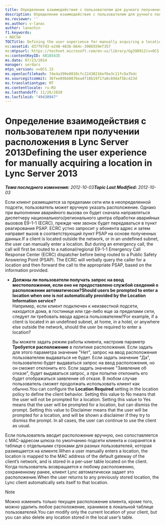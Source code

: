 ```yaml
---
title: Определение взаимодействия с пользователем для ручного получения местоположения
description: Определение взаимодействия с пользователем для ручного получения местоположения.
ms.reviewer: ''
ms.author: v-lanac
author: lanachin
f1.keywords:
- NOCSH
TOCTitle: Defining the user experience for manually acquiring a location
ms:assetid: d37f67d3-e248-483b-b64c-3986559ef357
ms:mtpsurl: https://technet.microsoft.com/en-us/library/Gg398912(v=OCS.15)
ms:contentKeyID: 48185435
ms.date: 07/23/2014
manager: serdars
mtps_version: v=OCS.15
ms.openlocfilehash: 74e4a399e8010cfc22430216ef6e3c11fc9a7bdc
ms.sourcegitcommit: 36fee89bb887bea4f18b19f17a8c69daf5bc423d
ms.translationtype: MT
ms.contentlocale: ru-RU
ms.lasthandoff: 11/26/2020
ms.locfileid: "49430947"
---
```

# <a name="defining-the-user-experience-for-manually-acquiring-a-location-in-lync-server-2013"></a><span data-ttu-id="7c2db-103">Определение взаимодействия с пользователем при получении расположения в Lync Server 2013</span><span class="sxs-lookup"><span data-stu-id="7c2db-103">Defining the user experience for manually acquiring a location in Lync Server 2013</span></span>

<div data-xmlns="http://www.w3.org/1999/xhtml">

<div class="topic" data-xmlns="http://www.w3.org/1999/xhtml" data-msxsl="urn:schemas-microsoft-com:xslt" data-cs="https://msdn.microsoft.com/">

<div data-asp="https://msdn2.microsoft.com/asp">



</div>

<div id="mainSection">

<div id="mainBody"><span data-ttu-id="7c2db-104">

<span> </span></span><span class="sxs-lookup"><span data-stu-id="7c2db-104">

<span> </span></span></span>

<span data-ttu-id="7c2db-105">_**Тема последнего изменения:** 2012-10-03_</span><span class="sxs-lookup"><span data-stu-id="7c2db-105">_**Topic Last Modified:** 2012-10-03_</span></span>

<span data-ttu-id="7c2db-p101">Если клиент размещается за пределами сети или в неопределенной подсети, пользователь может вручную указать расположение. Однако при выполнении аварийного вызова он будет сначала направляться диспетчеру национального/регионального центра обработки аварийных вызовов E9-1-1 (ECRC), прежде чем звонок будет передаваться в пункт реагирования PSAP. ECRC устно запросит у абонента адрес и затем направит вызов в соответствующий пункт PSAP на основе полученных данных.</span><span class="sxs-lookup"><span data-stu-id="7c2db-p101">If a client is located outside the network, or in an undefined subnet, the user can manually enter a location. But during an emergency call, the call will first be routed to a national/regional E9-1-1 Emergency Call Response Center (ECRC) dispatcher before being routed to a Public Safety Answering Point (PSAP). The ECRC will verbally query the caller for a location and then forward the call to the appropriate PSAP, based on the information provided.</span></span>

  - <span data-ttu-id="7c2db-109">**Должны ли пользователи получать запрос на ввод местоположения, если оно не предоставлено службой сведений о расположении автоматически?**</span><span class="sxs-lookup"><span data-stu-id="7c2db-109">**Should users be prompted to enter a location when one is not automatically provided by the Location Information service?**</span></span>  
    <span data-ttu-id="7c2db-110">Например, если клиент подключен к неизвестной подсети, находится дома, в гостинице или где-либо еще за пределами сети, следует ли требовать ввода адреса пользователем?</span><span class="sxs-lookup"><span data-stu-id="7c2db-110">For example, if a client is located in an undefined subnet, at home, in a hotel, or anywhere else outside the network, should the user be required to enter a location?</span></span>
    
    <span data-ttu-id="7c2db-p102">Вы можете задать режим работы клиента, настроив параметр **Требуется расположение** в политике расположения. Если задать для этого параметра значение "Нет", запрос на ввод расположения пользователем выдаваться не будет. Если задать значение "Да", пользователю будет выдаваться запрос на ввод расположения, но он сможет отклонить его. Если задать значение "Заявление об отказе", будет выдаваться запрос, а при попытке отклонить его будет отображаться заявление об отказе. В любом случае пользователь сможет продолжать использовать клиент как обычно.</span><span class="sxs-lookup"><span data-stu-id="7c2db-p102">You can configure the **Location Required** setting in the location policy to define the client behavior. Setting this value to No means that the user will not be prompted for a location. Setting this value to Yes means that the user will be prompted for a location, but can dismiss the prompt. Setting this value to Disclaimer means that the user will be prompted for a location, and will be shown a disclaimer if they try to dismiss the prompt. In all cases, the user can continue to use the client as usual.</span></span>

<span data-ttu-id="7c2db-116">Если пользователь вводит расположение вручную, оно сопоставляется с MAC-адресом шлюза по умолчанию подсети клиента и сохранятся в таблице с отдельными строками для разных пользователей, которая размещается на клиенте.</span><span class="sxs-lookup"><span data-stu-id="7c2db-116">When a user manually enters a location, the location is mapped to the MAC address of the default gateway of the client’s network, and is stored in a per-user table located on the client.</span></span> <span data-ttu-id="7c2db-117">Когда пользователь возвращается к любому расположению, сохраненному ранее, клиент Lync автоматически задает это расположение.</span><span class="sxs-lookup"><span data-stu-id="7c2db-117">When the user returns to any previously stored location, the Lync client automatically sets itself to that location.</span></span>

<div>


> [!NOTE]
> <span data-ttu-id="7c2db-118">Можно изменить только текущее расположение клиента, кроме того, можно удалить любое расположение, хранимое в локальной таблице пользователей.</span><span class="sxs-lookup"><span data-stu-id="7c2db-118">You can modify only the current location of your client, but you can also delete any location stored in the local user’s table.</span></span>



<span data-ttu-id="7c2db-119"></div>

</div>

<span> </span>

</div>

</div>

</span><span class="sxs-lookup"><span data-stu-id="7c2db-119"></div>

</div>

<span> </span>

</div>

</div>

</span></span></div>

